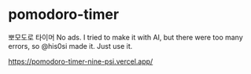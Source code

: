 # pomodoro-timer
뽀모도로 타이머 
No ads. 
I tried to make it with AI, but there were too many errors, so @his0si made it. 
Just use it.

https://pomodoro-timer-nine-psi.vercel.app/
